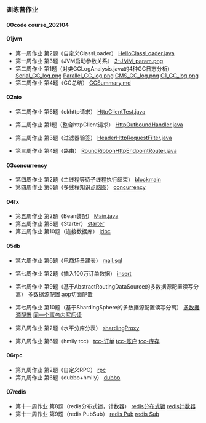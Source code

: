 ### 训练营作业

#### 00code	 course_202104  

#### 01jvm 

- 第一周作业	第2题（自定义ClassLoader）	[HelloClassLoader.java](https://github.com/SaturnStroller/java_course_202104/blob/main/01jvm/HelloClassLoader.java)
- 第一周作业	第3题（JVM启动参数关系）	[3-JMM_param.png](https://github.com/SaturnStroller/java_course_202104/blob/main/01jvm/3-JMM_param.png)
- 第二周作业	第1题（对类GCLogAnalysis.java的4种GC日志分析）	
[Serial_GC_log.png](https://github.com/SaturnStroller/java_course_202104/blob/main/01jvm/Serial_GC_log.png)
[Parallel_GC_log.png](https://github.com/SaturnStroller/java_course_202104/blob/main/01jvm/Parallel_GC_log.png)
[CMS_GC_log.png](https://github.com/SaturnStroller/java_course_202104/blob/main/01jvm/CMS_GC_log.png)
[G1_GC_log.png](https://github.com/SaturnStroller/java_course_202104/blob/main/01jvm/G1_GC_log.png)
- 第二周作业	第4题（GC总结）	[GCSummary.md](https://github.com/SaturnStroller/java_course_202104/blob/main/01jvm/GCSummary.md)

#### 02nio 

- 第二周作业	第6题（okhttp请求）	[HttpClientTest.java](https://github.com/SaturnStroller/java_course_202104/blob/main/01jvm/course_202104/src/main/java/saturnStroller/geekTime/course_202104/nio/HttpClientTest.java)  

- 第三周作业	第1题（整合httpClient请求）	[HttpOutboundHandler.java](https://github.com/SaturnStroller/java_course_202104/blob/main/02nio/nettygateway/src/main/java/saturnstroller/geektime/nettygateway/outbound/httpClient/HttpOutboundHandler.java)
- 第三周作业	第3题（过滤器验签）	[HeaderHttpRequestFilter.java](https://github.com/SaturnStroller/java_course_202104/blob/main/02nio/nettygateway/src/main/java/saturnstroller/geektime/nettygateway/filter/HeaderHttpRequestFilter.java)
- 第三周作业	第4题（路由）	[RoundRibbonHttpEndpointRouter.java](https://github.com/SaturnStroller/java_course_202104/blob/main/02nio/nettygateway/src/main/java/saturnstroller/geektime/nettygateway/router/RoundRibbonHttpEndpointRouter.java)

#### 03concurrency

- 第四周作业	第2题（主线程等待子线程执行结束）	[blockmain](https://github.com/SaturnStroller/java_course_202104/blob/main/03concurrency/threadpactice/src/main/java/saturnstroller/geektime/threadpractice/blockmain)
- 第四周作业	第6题（多线程知识点脑图）	[concurrency](https://github.com/SaturnStroller/java_course_202104/blob/main/03concurrency/concurrency.png)

#### 04fx

- 第五周作业	第2题（Bean装配）	[Main.java](https://github.com/SaturnStroller/java_course_202104/blob/main/04fx/frame-practice/src/main/java/saturnstroller/geektime/frame/_Main.java)
- 第五周作业	第8题（Starter）	[starter](https://github.com/SaturnStroller/java_course_202104/blob/main/04fx/starterdemo/src/main/java/saturnstroller/geektime/starterdemo/SaturnStrollerAutoConfiguration.java)
- 第五周作业	第10题（连接数据库）	[jdbc](https://github.com/SaturnStroller/java_course_202104/blob/main/04fx/jdbcdemo/src/main/java/saturnstroller/geektime/jdbcdemo/dao)

#### 05db

- 第六周作业	第6题（电商场景建表）	[mall.sql](https://github.com/SaturnStroller/java_course_202104/blob/main/05db/mall.sql)  


- 第七周作业	第2题（插入100万订单数据）	[insert](https://github.com/SaturnStroller/java_course_202104/blob/main/04fx/jdbcdemo/src/main/java/saturnstroller/geektime/jdbcdemo/batch)
- 第七周作业	第9题（基于AbstractRoutingDataSource的多数据源配置读写分离）	[多数据源配置](https://github.com/SaturnStroller/java_course_202104/blob/main/05db/datasourcedemo/src/main/java/saturnstroller/geektime/datasourcedemo/config)
[aop切面配置](https://github.com/SaturnStroller/java_course_202104/blob/main/05db/datasourcedemo/src/main/java/saturnstroller/geektime/datasourcedemo/aop/DataSourceAop.java)
- 第七周作业	第10题（基于ShardingSphere的多数据源配置读写分离）	[多数据源配置](https://github.com/SaturnStroller/java_course_202104/blob/main/05db/shardingspheredemo/src/main/resources/application.properties) [同一个事务内写后读](https://github.com/SaturnStroller/java_course_202104/blob/main/05db/shardingspheredemo/src/main/java/saturnstroller/geektime/shardingspheredemo/dao/HikariDao.java)

- 第八周作业	第2题（水平分库分表）	[shardingProxy](https://github.com/SaturnStroller/java_course_202104/blob/main/05db/shardingProxyDemo)
- 第八周作业	第6题（hmily tcc）	[tcc-订单](https://github.com/SaturnStroller/java_course_202104/blob/main/05db/hmily-demo/hmily-demo-tcc/hmily-demo-tcc-springcloud/hmily-demo-tcc-springcloud-order/src/main/java/org/dromara/hmily/demo/springcloud/order/service/impl/PaymentServiceImpl.java)
[tcc-账户](https://github.com/SaturnStroller/java_course_202104/blob/main/05db/hmily-demo/hmily-demo-tcc/hmily-demo-tcc-springcloud/hmily-demo-tcc-springcloud-account/src/main/java/org/dromara/hmily/demo/springcloud/account/service/impl/AccountServiceImpl.java)
[tcc-库存](https://github.com/SaturnStroller/java_course_202104/blob/main/05db/hmily-demo/hmily-demo-tcc/hmily-demo-tcc-springcloud/hmily-demo-tcc-springcloud-inventory/src/main/java/org/dromara/hmily/demo/springcloud/inventory/service/impl/InventoryServiceImpl.java)

#### 06rpc
- 第九周作业	第2题（自定义RPC）	[rpc](https://github.com/SaturnStroller/java_course_202104/blob/main/06rpc/rpc01/rpcfx-core/src/main/java/io/kimmking/rpcfx/client/Rpcfx.java)
- 第九周作业	第6题（dubbo+hmily）	[dubbo](https://github.com/SaturnStroller/java_course_202104/blob/main/06rpc/himly-tcc-dubbo/transaction/src/main/resources/spring-dubbo.xml)


#### 07redis
- 第十一周作业	第8题（redis分布式锁，计数器）	[redis分布式锁](https://github.com/SaturnStroller/java_course_202104/tree/main/07redis/redis/src/main/java/io/kimmking/cache/RedissionLockDemo.java)
[redis计数器](https://github.com/SaturnStroller/java_course_202104/tree/main/07redis/redis/src/main/java/io/kimmking/cache/CounterDemo.java)
- 第十一周作业	第9题（redis PubSub）	[redis Pub](https://github.com/SaturnStroller/java_course_202104/tree/main/07redis/redis/src/main/java/io/kimmking/cache/PubDemo.java)
[redis Sub](https://github.com/SaturnStroller/java_course_202104/tree/main/07redis/redis/src/main/java/io/kimmking/cache/SubDemo.java)
